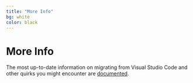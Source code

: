 ```yaml
---
title: "More Info"
bg: white
color: black
---
```


# More Info
The most up-to-date information on migrating from Visual Studio Code and other quirks you might encounter are [documented](https://github.com/VSCodium/vscodium/blob/master/DOCS.md).
